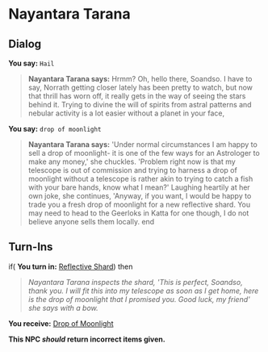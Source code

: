 # Nayantara Tarana
## Dialog

**You say:** `Hail`



>**Nayantara Tarana says:** Hrmm? Oh, hello there, Soandso. I have to say, Norrath getting closer lately has been pretty to watch, but now that thrill has worn off, it really gets in the way of seeing the stars behind it. Trying to divine the will of spirits from astral patterns and nebular activity is a lot easier without a planet in your face,

**You say:** `drop of moonlight`



>**Nayantara Tarana says:** 'Under normal circumstances I am happy to sell a drop of moonlight- it is one of the few ways for an Astrologer to make any money,' she chuckles. 'Problem right now is that my telescope is out of commission and trying to harness a drop of moonlight without a telescope is rather akin to trying to catch a fish with your bare hands, know what I mean?' Laughing heartily at her own joke, she continues, 'Anyway, if you want, I would be happy to trade you a fresh drop of moonlight for a new reflective shard. You may need to head to the Geerloks in Katta for one though, I do not believe anyone sells them locally.
end

## Turn-Ins



if( **You turn in:** [Reflective Shard](/item/16860)) then


>*Nayantara Tarana inspects the shard, 'This is perfect, Soandso, thank you. I will fit this into my telescope as soon as I get home, here is the drop of moonlight that I promised you. Good luck, my friend' she says with a bow.*


 **You receive:**  [Drop of Moonlight](/item/5992) 

**This NPC *should* return incorrect items given.**
